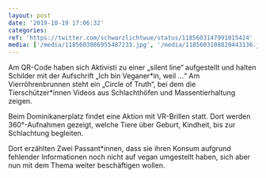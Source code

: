 ```yaml
---
layout: post
date: '2019-10-19 17:06:32'
categories: 
ref: 'https://twitter.com/schwarzlichtwue/status/1185603147991015424'
media: ['/media/1185603086955487233.jpg', '/media/1185603108820443136.jpg', '/media/1185603130437918726.jpg', '/media/1185603157705084928.jpg', '/media/1185603171529437184.jpg']
---
```

Am QR-Code haben sich Aktivisti zu einer „silent line“ aufgestellt und halten Schilder mit der Aufschrift „Ich bin Veganer\*in, weil …“ Am Vierröhrenbrunnen steht ein „Circle of Truth“, bei dem die Tierschützer\*innen Videos aus Schlachthöfen und Massentierhaltung zeigen. 

Beim Dominikanerplatz findet eine Aktion mit VR-Brillen statt. Dort werden 360°-Aufnahmen gezeigt, welche Tiere über Geburt, Kindheit, bis zur Schlachtung begleiten. 

Dort erzählten Zwei Passant\*innen, dass sie ihren Konsum aufgrund fehlender Informationen noch nicht auf vegan umgestellt haben, sich aber nun mit dem Thema weiter beschäftigen wollen.